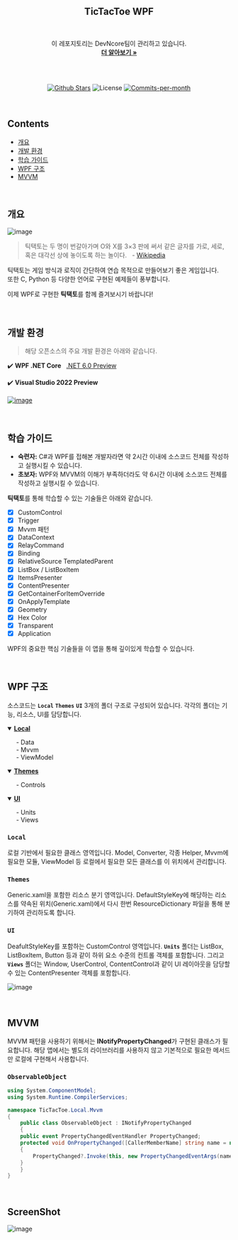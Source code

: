 <div align=center>
  <h2>TicTacToe WPF</h2>
  <br/>
 
  이 레포지토리는 DevNcore팀이 관리하고 있습니다.
  <br />
  <a href="https://github.com/devncore/devncore"><strong>더 알아보기 »</strong></a>
 
  <br />
  <br />
 
  <p align="center">
   <a href="https://github.com/devncore/tictactoe-wpf/stargazers"><img src="https://img.shields.io/github/stars/devncore/tictactoe-wpf" alt="Github Stars"></a>
   <img src="https://img.shields.io/github/license/devncore/tictactoe-wpf" alt="License">
   <a href="https://github.com/devncore/tictactoe-wpf/pulse"><img src="https://img.shields.io/github/commit-activity/m/devncore/tictactoe-wpf" alt="Commits-per-month"></a>
 </p>
</div>

  <br />

## Contents
- [개요](#개요)
- [개발 환경](#개발-환경)
- [학습 가이드](#학습-가이드)
- [WPF 구조](#wpf-구조)
- [MVVM](#mvvm)

<br>
  
## 개요
![image](https://user-images.githubusercontent.com/74305823/127083957-5eb3dd2d-d032-4128-9681-d754849b2698.png)

> 틱택토는 두 명이 번갈아가며 O와 X를 3×3 판에 써서 같은 글자를 가로, 세로, 혹은 대각선 상에 놓이도록 하는 놀이다. &nbsp;  - [Wikipedia](https://ko.wikipedia.org/wiki/%ED%8B%B1%ED%83%9D%ED%86%A0)

틱택토는 게임 방식과 로직이 간단하여 연습 목적으로 만들어보기 좋은 게임입니다. <br> 또한 C, Python 등 다양한 언어로 구현된 예제들이 풍부합니다.

이제 WPF로 구현한 **틱택토**를 함께 즐겨보시기 바랍니다!

<br>

## 개발 환경
> 해당 오픈소스의 주요 개발 환경은 아래와 같습니다. 
 
✔️ **WPF .NET Core** &nbsp; [.NET 6.0 Preview](https://dotnet.microsoft.com/download/dotnet/6.0)

✔️ **Visual Studio 2022 Preview**  
<br/>
[![image](https://user-images.githubusercontent.com/52397976/127085632-9af789b0-58bd-4e63-be6c-30f567cf088b.png)](https://devblogs.microsoft.com/visualstudio/visual-studio-2022-preview-1-now-available/)

<br>

## 학습 가이드

- **숙련자:** C#과 WPF를 접해본 개발자라면 약 2시간 이내에 소스코드 전체를 작성하고 실행시킬 수 있습니다.
- **초보자:** WPF와 MVVM의 이해가 부족하더라도 약 6시간 이내에 소스코드 전체를 작성하고 실행시킬 수 있습니다.


**틱택토**를 통해 학습할 수 있는 기술들은 아래와 같습니다.
- [x] CustomControl
- [x] Trigger
- [x] Mvvm 패턴
- [x] DataContext
- [x] RelayCommand
- [x] Binding
- [x] RelativeSource TemplatedParent
- [x] ListBox / ListBoxItem
- [x] ItemsPresenter
- [x] ContentPresenter
- [x] GetContainerForItemOverride
- [x] OnApplyTemplate
- [x] Geometry
- [x] Hex Color
- [x] Transparent
- [x] Application

WPF의 중요한 핵심 기술들을 이 앱을 통해 깊이있게 학습할 수 있습니다.

<br>

## WPF 구조
소스코드는 **`Local`** **`Themes`** **`UI`** 3개의 폴더 구조로 구성되어 있습니다. 각각의 폴더는 기능, 리소스, UI를 담당합니다.

<details open>
  <summary>
	<a href="https://github.com/devncore/tictactoe-wpf#local"><b>Local</b></a>
  </summary>

  &nbsp;&nbsp;&nbsp;&nbsp; - Data  
  &nbsp;&nbsp;&nbsp;&nbsp; - Mvvm  
  &nbsp;&nbsp;&nbsp;&nbsp; - ViewModel  
</details>

<details open>
  <summary>
	<a href="https://github.com/devncore/tictactoe-wpf#themes"><b>Themes</b></a>
  </summary>

  &nbsp;&nbsp;&nbsp;&nbsp; - Controls  
</details>

<details open>
  <summary>
	<a href="https://github.com/devncore/tictactoe-wpf#ui"><b>UI</b></a>
  </summary>

  &nbsp;&nbsp;&nbsp;&nbsp; - Units  
  &nbsp;&nbsp;&nbsp;&nbsp; - Views  
</details>

### `Local`
로컬 기반에서 필요한 클래스 영역입니다. Model, Converter, 각종 Helper, Mvvm에 필요한 모듈, ViewModel 등 로컬에서 필요한 모든 클래스를 이 위치에서 관리합니다.

### `Themes`
Generic.xaml을 포함한 리소스 분기 영역입니다. DefaultStyleKey에 해당하는 리소스를 약속된 위치(Generic.xaml)에서 다시 한번 ResourceDictionary 파일을 통해 분기하여 관리하도록 합니다.

### `UI`
DeafultStyleKey를 포함하는 CustomControl 영역입니다. **`Units`** 폴더는 ListBox, ListBoxItem, Button 등과 같이 하위 요소 수준의 컨트롤 객체를 포함합니다. 그리고 **`Views`** 폴더는 Window, UserControl, ContentControl과 같이 UI 레이아웃을 담당할 수 있는 ContentPresenter 객체를 포함합니다.

![image](https://user-images.githubusercontent.com/74305823/130185299-2ba6eac6-04e6-4bce-9871-d6d173b3d4d2.png)

<br>

## MVVM
MVVM 패턴을 사용하기 위해서는 **INotifyPropertyChanged**가 구현된 클래스가 필요합니다. 해당 앱에서는 별도의 라이브러리를 사용하지 않고 기본적으로 필요한 메서드만 로컬에 구현해서 사용합니다.

### `ObservableObject`
```csharp
using System.ComponentModel;
using System.Runtime.CompilerServices;

namespace TicTacToe.Local.Mvvm
{
    public class ObservableObject : INotifyPropertyChanged
    {
	public event PropertyChangedEventHandler PropertyChanged;
	protected void OnPropertyChanged([CallerMemberName] string name = null)
	{
	    PropertyChanged?.Invoke(this, new PropertyChangedEventArgs(name));
	}
    }
}
```

<br>

## ScreenShot
![image](https://user-images.githubusercontent.com/74305823/130179419-58d5ac1e-b037-4882-9219-525c5bd39f2b.png)
